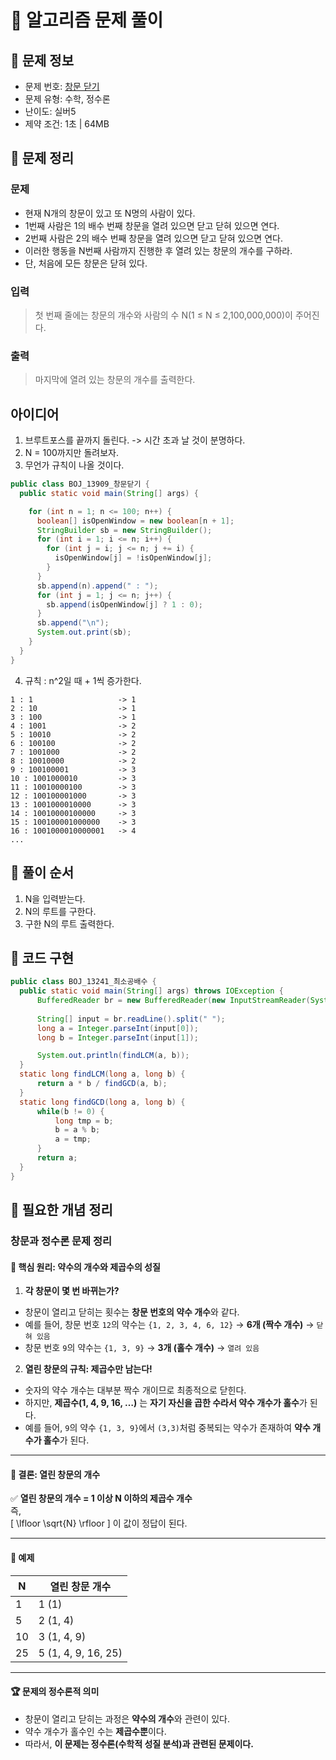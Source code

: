 # 📝 알고리즘 문제 풀이
## 🔹 문제 정보
  * 문제 번호: [창문 닫기](https://www.acmicpc.net/problem/13909)
  * 문제 유형: 수학, 정수론
  * 난이도: 실버5
  * 제약 조건: 1초 | 64MB

## 🔹 문제 정리
### 문제
  * 현재 N개의 창문이 있고 또 N명의 사람이 있다. 
  * 1번째 사람은 1의 배수 번째 창문을 열려 있으면 닫고 닫혀 있으면 연다.  
  * 2번째 사람은 2의 배수 번째 창문을 열려 있으면 닫고 닫혀 있으면 연다. 
  * 이러한 행동을 N번째 사람까지 진행한 후 열려 있는 창문의 개수를 구하라. 
  * 단, 처음에 모든 창문은 닫혀 있다.

### 입력
  > 첫 번째 줄에는 창문의 개수와 사람의 수 N(1 ≤ N ≤ 2,100,000,000)이 주어진다.
### 출력
  > 마지막에 열려 있는 창문의 개수를 출력한다.

## 아이디어
1. 브루트포스를 끝까지 돌린다. -> 시간 초과 날 것이 분명하다. 
2. N = 100까지만 돌려보자.
3. 무언가 규칙이 나올 것이다.
```java
public class BOJ_13909_창문닫기 {
  public static void main(String[] args) {

    for (int n = 1; n <= 100; n++) {
      boolean[] isOpenWindow = new boolean[n + 1];
      StringBuilder sb = new StringBuilder();
      for (int i = 1; i <= n; i++) {
        for (int j = i; j <= n; j += i) {
          isOpenWindow[j] = !isOpenWindow[j];
        }
      }
      sb.append(n).append(" : ");
      for (int j = 1; j <= n; j++) {
        sb.append(isOpenWindow[j] ? 1 : 0);
      }
      sb.append("\n");
      System.out.print(sb);
    }
  }
}
```
4. 규칙 : n^2일 때 + 1씩 증가한다.
```text
1 : 1                   -> 1
2 : 10                  -> 1
3 : 100                 -> 1
4 : 1001                -> 2
5 : 10010               -> 2
6 : 100100              -> 2
7 : 1001000             -> 2
8 : 10010000            -> 2
9 : 100100001           -> 3
10 : 1001000010         -> 3
11 : 10010000100        -> 3
12 : 100100001000       -> 3
13 : 1001000010000      -> 3
14 : 10010000100000     -> 3
15 : 100100001000000    -> 3
16 : 1001000010000001   -> 4
...
```

## 🔹 풀이 순서
1. N을 입력받는다.
2. N의 루트를 구한다.
3. 구한 N의 루트 출력한다.

## 🔹 코드 구현
```java
public class BOJ_13241_최소공배수 {
  public static void main(String[] args) throws IOException {
      BufferedReader br = new BufferedReader(new InputStreamReader(System.in));
      
      String[] input = br.readLine().split(" ");
      long a = Integer.parseInt(input[0]);
      long b = Integer.parseInt(input[1]);

      System.out.println(findLCM(a, b));
  }
  static long findLCM(long a, long b) {
      return a * b / findGCD(a, b);
  }
  static long findGCD(long a, long b) {
      while(b != 0) {
          long tmp = b;
          b = a % b;
          a = tmp;
      }
      return a;
  }
}

```
## 🔹 필요한 개념 정리
### 창문과 정수론 문제 정리
#### 🔢 핵심 원리: 약수의 개수와 제곱수의 성질
1. **각 창문이 몇 번 바뀌는가?**
  - 창문이 열리고 닫히는 횟수는 **창문 번호의 약수 개수**와 같다.
  - 예를 들어, 창문 번호 `12`의 약수는 `{1, 2, 3, 4, 6, 12}` → **6개 (짝수 개수)** → `닫혀 있음`
  - 창문 번호 `9`의 약수는 `{1, 3, 9}` → **3개 (홀수 개수)** → `열려 있음`

2. **열린 창문의 규칙: 제곱수만 남는다!**
  - 숫자의 약수 개수는 대부분 짝수 개이므로 최종적으로 닫힌다.
  - 하지만, **제곱수(1, 4, 9, 16, …)** 는 **자기 자신을 곱한 수라서 약수 개수가 홀수**가 된다.
  - 예를 들어, `9`의 약수 `{1, 3, 9}`에서 `(3,3)`처럼 중복되는 약수가 존재하여 **약수 개수가 홀수**가 된다.

---

#### 📌 결론: 열린 창문의 개수
✅ **열린 창문의 개수 = 1 이상 N 이하의 제곱수 개수**  
즉,  
\[
\lfloor \sqrt{N} \rfloor
\]
이 값이 정답이 된다.

---

#### 🎯 예제
| N  | 열린 창문 개수 |
|----|--------------|
| 1  | 1 (1) |
| 5  | 2 (1, 4) |
| 10 | 3 (1, 4, 9) |
| 25 | 5 (1, 4, 9, 16, 25) |

---

#### 🏆 문제의 정수론적 의미
- 창문이 열리고 닫히는 과정은 **약수의 개수**와 관련이 있다.
- 약수 개수가 홀수인 수는 **제곱수뿐**이다.
- 따라서, **이 문제는 정수론(수학적 성질 분석)과 관련된 문제이다.**